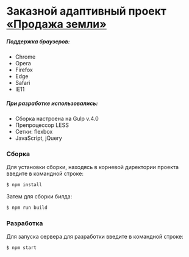 # Заказной адаптивный проект [«Продажа земли»](http://biz-agro.ru)

##### Поддержка браузеров:
  - Chrome
  - Opera
  - Firefox
  - Edge
  - Safari
  - IE11
  
##### При разработке использовались:
  - Сборка настроена на Gulp v.4.0
  - Препроцессор LESS
  - Сетки: flexbox
  - JavaScript, jQuery

### Сборка
Для установки сборки, находясь в корневой директории проекта введите в командной строке:
```sh
$ npm install
```
Затем для сборки билда:
```sh
$ npm run build
```
### Разработка
Для запуска сервера для разработки введите в командной строке:
```sh
$ npm start
```
